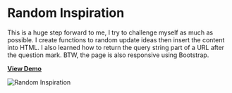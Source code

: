 # Random Inspiration

This is a huge step forward to me, I try to challenge myself as much as possible. I create functions to random update ideas then insert the content into HTML. I also learned how to return the query string part of a URL after the question mark. BTW, the page is also responsive using Bootstrap.

[**View Demo**](https://pamcy.github.io/50Websites/07-random-inspiration)

![Random Inspiration](http://pamcy.net/assets/img/code-work/07-random-inspiration.png)